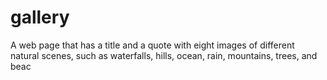 # gallery
 A web page that has a title and a quote with eight images of different natural scenes, such as waterfalls, hills, ocean, rain, mountains, trees, and beac
